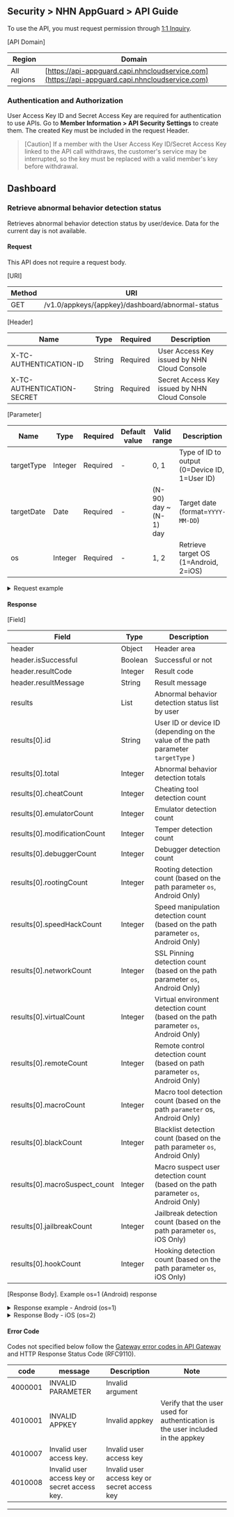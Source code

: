 ## Security > NHN AppGuard > API Guide

To use the API, you must request permission through [1:1 Inquiry](https://www.toast.com/kr/support/inquiry?alias=tab3_08).

[API Domain]

| Region | Domain |
| --- | --- |
| All regions | [https://api-appguard.capi.nhncloudservice.com](https://api-appguard.capi.nhncloudservice.com) |

### Authentication and Authorization

User Access Key ID and Secret Access Key are required for authentication to use APIs. Go to **Member Information > API Security Settings** to create them.
The created Key must be included in the request Header.

> [Caution]
> If a member with the User Access Key ID/Secret Access Key linked to the API call withdraws, the customer's service may be interrupted, so the key must be replaced with a valid member's key before withdrawal.

## Dashboard

### Retrieve abnormal behavior detection status

Retrieves abnormal behavior detection status by user/device.
Data for the current day is not available.

#### Request

This API does not require a request body.

[URI]

| Method | URI |
| --- | --- |
| GET | /v1.0/appkeys/{appkey}/dashboard/abnormal-status |

[Header]

| Name | Type | Required | Description                                 |
| --- | --- | ----- |------------------------------------|
| X-TC-AUTHENTICATION-ID | String | Required | User Access Key issued by NHN Cloud Console |
| X-TC-AUTHENTICATION-SECRET | String | Required | Secret Access Key issued by NHN Cloud Console |

[Parameter]

| Name | Type | Required | Default value | Valid range              | Description                             |
| --- | --- | ----- | --- |--------------------|--------------------------------|
| targetType | Integer | Required | - | 0, 1               | Type of ID to output (0=Device ID, 1=User ID) |
| targetDate | Date | Required | - | (N-90) day ~ (N-1) day | Target date (format=`YYYY-MM-DD`)    |
| os | Integer | Required | - | 1, 2               | Retrieve target OS (1=Android, 2=iOS)    |

<details><summary>Request example</summary>

<p>

```
curl -X GET "https://api-appguard.capi.nhncloudservice.com/v1.0/appkeys/{appkey}/dashboard/abnormal-status?targetType=0&targetDate=2024-01-01&os=1" \ 
 -H "Content-Type: application/json" 
 -H "X-TC-AUTHENTICATION-ID: {user_access_jey}" 
 -H "X-TC-AUTHENTICATION-SECRET: {secret_access_key}"
```

</p>
</details>

#### Response

[Field]

| Field | Type | Description                                                         |
| --- | --- |------------------------------------------------------------|
| header | Object | Header area                                                      |
| header.isSuccessful | Boolean | Successful or not                                                      |
| header.resultCode | Integer | Result code                                                      |
| header.resultMessage | String | Result message                                                     |
| results | List | Abnormal behavior detection status list by user                                          |
| results[0].id | String | User ID or device ID (depending on the value of the path parameter `targetType` )        |
| results[0].total | Integer | Abnormal behavior detection totals                                                 |
| results[0].cheatCount | Integer | Cheating tool detection count                                                  |
| results[0].emulatorCount | Integer | Emulator detection count                                                |
| results[0].modificationCount | Integer | Temper detection count                                                   |
| results[0].debuggerCount | Integer | Debugger detection count                                                  |
| results[0].rootingCount | Integer | Rooting detection count (based on the path parameter `os`, Android Only)          |
| results[0].speedHackCount | Integer | Speed manipulation detection count (based on the path parameter `os`, Android Only)      |
| results[0].networkCount | Integer | SSL Pinning detection count (based on the path parameter `os`, Android Only) |
| results[0].virtualCount | Integer | Virtual environment detection count (based on the path parameter `os`, Android Only)       |
| results[0].remoteCount | Integer | Remote control detection count (based on path parameter `os`, Android Only)       |
| results[0].macroCount | Integer | Macro tool detection count (based on the path `parameter` os, Android Only)        |
| results[0].blackCount | Integer | Blacklist detection count (based on the path parameter `os`, Android Only)       |
| results[0].macroSuspect_count | Integer | Macro suspect user detection count (based on the path parameter `os`, Android Only) |
| results[0].jailbreakCount | Integer | Jailbreak detection count (based on the path parameter `os`, iOS Only)             |
| results[0].hookCount | Integer | Hooking detection count (based on the path parameter `os`, iOS Only)             |

[Response Body].
Example os=1 (Android) response

<details><summary>Response example - Android (os=1)</summary>

<p>

```json
{
    "header": {
        "resultCode": 1,
        "resultMessage": "Request success",
        "isSuccessful": true
    },
    "results": [
        { 
            "id": "id123", 
            "total": 12,
            "cheatCount": 1,
            "emulatorCount": 1,
            "modificationCount": 1,
            "debuggerCount": 1,
            "rootingCount": 1,
            "speedHackCount": 1,
            "networkCount": 1,
            "virtualCount": 1,
            "remoteCount": 1,
            "macroCount": 1,
            "blackCount": 1,
            "macroSuspect_count": 1
        }
    ]
}
```

</p>
</details>

<details><summary>Response Body - iOS (os=2)</summary>

<p>

```json
{
    "header": {
        "resultCode": 1,
        "resultMessage": "Request success",
        "isSuccessful": true
    },
    "results": [
        { 
            "id": "device123", 
            "total": 6,
            "cheatCount": 1,
            "emulatorCount": 1,
            "modificationCount": 1,
            "debuggerCount": 1,
            "jailbreakCount": 1,
            "hookCount": 1
        }
    ]
}
```

</p>
</details>


#### Error Code

Codes not specified below follow the [Gateway error codes in API Gateway](https://docs.nhncloud.com/ko/Application%20Service/API%20Gateway/ko/error-code/) and HTTP Response Status Code (RFC9110).

| code | message | Description | Note |
| ---- | ------- | --- | --- |
| 4000001 | INVALID PARAMETER | Invalid argument |  |
| 4010001 | INVALID APPKEY | Invalid appkey | Verify that the user used for authentication is the user included in the appkey |
| 4010007 | Invalid user access key. | Invalid user access key |  |
| 4010008 | Invalid user access key or secret access key. | Invalid user access key or secret access key |  |

---